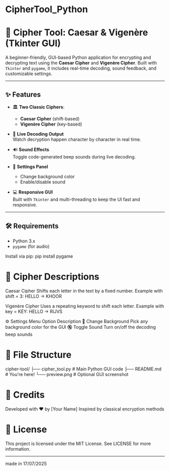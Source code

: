 # CipherTool_Python

# 🔐 Cipher Tool: Caesar & Vigenère (Tkinter GUI)

A beginner-friendly, GUI-based Python application for encrypting and decrypting text using the **Caesar Cipher** and **Vigenère Cipher**. Built with `Tkinter` and `pygame`, it includes real-time decoding, sound feedback, and customizable settings.

---

## ✨ Features

- 🏛️ **Two Classic Ciphers**:  
  - **Caesar Cipher** (shift-based)
  - **Vigenère Cipher** (key-based)

- 🔁 **Live Decoding Output**  
  Watch decryption happen character by character in real time.

- 🔊 **Sound Effects**  
  Toggle code-generated beep sounds during live decoding.

- 🎨 **Settings Panel**  
  - Change background color  
  - Enable/disable sound  

- 💻 **Responsive GUI**  
  Built with `Tkinter` and multi-threading to keep the UI fast and responsive.

---

## 🛠️ Requirements

- Python 3.x
- `pygame` (for audio)

Install via pip:
pip install pygame

   
# 🧠 Cipher Descriptions
Caesar Cipher
Shifts each letter in the text by a fixed number.
Example with shift = 3: HELLO → KHOOR

Vigenère Cipher
Uses a repeating keyword to shift each letter.
Example with key = KEY: HELLO → RIJVS

⚙️ Settings Menu
Option	Description
🎨 Change Background	Pick any background color for the GUI
🔇 Toggle Sound	Turn on/off the decoding beep sounds

# 📁 File Structure
cipher-tool/
├── cipher_tool.py       # Main Python GUI code
├── README.md            # You're here!
└── preview.png          # Optional GUI screenshot

# 🙌 Credits
Developed with ❤️ by [Your Name]
Inspired by classical encryption methods

# 📜 License
This project is licensed under the MIT License.
See LICENSE for more information.

---
made in 17/07/2025
